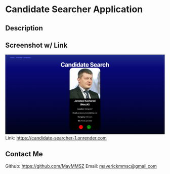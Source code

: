 # Candidate Searcher Application
## Description

## Screenshot w/ Link
![alt text](Capture.PNG)
Link: https://candidate-searcher-1.onrender.com
## Contact Me
Github: https://github.com/MavMMSZ
Email: maverickmmsc@gmail.com